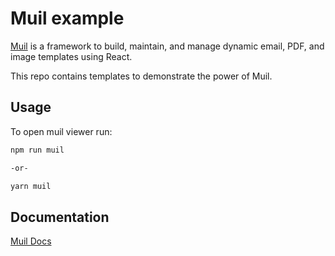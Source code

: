 # Muil example

[Muil](https://www.muil.io) is a framework to build, maintain, and manage dynamic email, PDF, and image templates using React.

This repo contains templates to demonstrate the power of Muil.

## Usage

To open muil viewer run:

```bash
npm run muil

-or-

yarn muil
```

## Documentation

[Muil Docs](https://docs.muil.io/docs/getting-started/quickstart)
